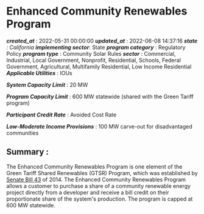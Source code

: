 # Enhanced Community Renewables Program 
 ***created_at*** : 2022-05-31 00:00:00 
 ***updated_at*** : 2022-06-08 14:37:16 
 ***state** : California 
 **implementing sector***: State 
 ***program category*** : Regulatory Policy 
 ***program type*** : Community Solar Rules 
 ***sector*** : Commercial, Industrial, Local Government, Nonprofit, Residential, Schools, Federal Government, Agricultural, Multifamily Residential, Low Income Residential 
 ***Applicable Utilities*** : IOUs

 
 ***System Capacity Limit*** : 20 MW

 
 ***Program Capacity Limit*** : 600 MW statewide (shared with the Green Tariff program)

 
 ***Participant Credit Rate*** : Avoided Cost Rate

 
 ***Low-Moderate Income Provisions*** : 100 MW carve-out for disadvantaged communities

 
 ## Summary : 
 The Enhanced Community Renewables Program is one element of the Green Tariff
Shared Renewables (GTSR) Program, which was established by [Senate Bill
43](https://leginfo.legislature.ca.gov/faces/billNavClient.xhtml?bill_id=201320140SB43)
of 2014. The Enhanced Community Renewables Program allows a customer to
purchase a share of a community renewable energy project directly from a
developer and receive a bill credit on their proportionate share of the
system's production. The program is capped at 600 MW statewide.

 
 